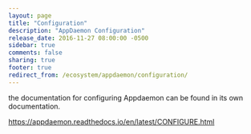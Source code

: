 ```yaml
---
layout: page
title: "Configuration"
description: "AppDaemon Configuration"
release_date: 2016-11-27 08:00:00 -0500
sidebar: true
comments: false
sharing: true
footer: true
redirect_from: /ecosystem/appdaemon/configuration/
---
```


the documentation for configuring Appdaemon can be found in its own documentation.

https://appdaemon.readthedocs.io/en/latest/CONFIGURE.html
